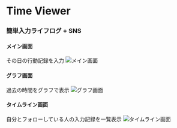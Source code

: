 # Time Viewer
### 簡単入力ライフログ + SNS

#### メイン画面
その日の行動記録を入力
![メイン画面](https://user-images.githubusercontent.com/57853049/185775216-931517b6-91bc-44c3-a8b7-dd22aaba7532.png)

#### グラフ画面
過去の時間をグラフで表示
![グラフ画面](https://user-images.githubusercontent.com/57853049/185775253-47aa0173-a0cd-4b96-afa8-e9eb42330bb3.png)

#### タイムライン画面
自分とフォローしている人の入力記録を一覧表示
![タイムライン画面](https://user-images.githubusercontent.com/57853049/185775307-c11ba769-a0b5-451f-ab2d-b6e91a09d6ca.png)
